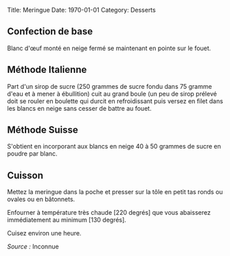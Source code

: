 Title: Meringue
Date: 1970-01-01
Category: Desserts

## Confection de base

Blanc d'œuf monté en neige fermé se maintenant en pointe sur le fouet.

## Méthode Italienne

Part d'un sirop de sucre (250 grammes de sucre fondu dans 75 gramme d'eau et à
mener à ébullition) cuit au grand boule (un peu de sirop prélevé doit se rouler
en boulette qui durcit en refroidissant puis versez en filet dans les blancs en
neige sans cesser de battre au fouet.

## Méthode Suisse

S'obtient en incorporant aux blancs en neige 40 à 50 grammes de sucre en poudre
par blanc.

## Cuisson

Mettez la meringue dans la poche et presser sur la tôle en petit tas ronds ou
ovales ou en bâtonnets.

Enfourner à température très chaude [220 degrés] que vous abaisserez
immédiatement au minimum [130 degrés].

Cuisez environ une heure.

*Source :* Inconnue
